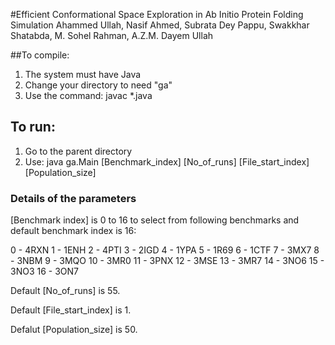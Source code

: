 #Efficient Conformational Space Exploration in Ab Initio Protein Folding Simulation
Ahammed Ullah, Nasif Ahmed, Subrata Dey Pappu, Swakkhar Shatabda, M. Sohel Rahman, A.Z.M. Dayem Ullah

##To compile:
1. The system must have Java
2. Change your directory to  need "ga" 
3. Use the command: javac *.java

## To run:
1. Go to the parent directory
2. Use: java ga.Main [Benchmark_index] [No_of_runs] [File_start_index] [Population_size]

### Details of the parameters
 
[Benchmark index] is 0 to 16 to select from following benchmarks and default benchmark index is 16:

0 - 4RXN
1 - 1ENH
2 - 4PTI
3 - 2IGD
4 - 1YPA
5 - 1R69
6 - 1CTF
7 - 3MX7
8 - 3NBM
9 - 3MQO
10 - 3MR0
11 - 3PNX
12 - 3MSE
13 - 3MR7
14 - 3NO6
15 - 3NO3
16 - 3ON7

Default [No_of_runs] is 55.

Default [File_start_index] is 1.

Defalut [Population_size] is 50.
